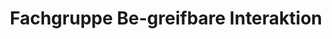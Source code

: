 ---
title: Fachgruppe Be-greifbare Interaktion
link: http://be-greifbar.de
status: active
description: Member of the steering commitee of the German Tangible Interaction group inside of the Gesellschaft für Informatik e.V. (GI)
---